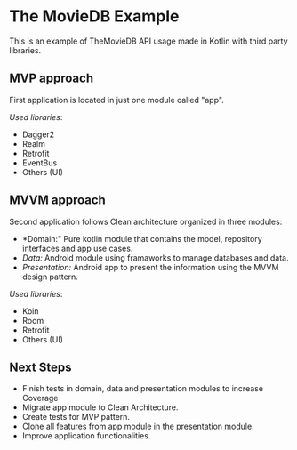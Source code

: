 # The MovieDB Example

This is an example of TheMovieDB API usage made in Kotlin with third party libraries.

## MVP approach
First application is located in just one module called "app".

*Used libraries*:
- Dagger2
- Realm
- Retrofit
- EventBus
- Others (UI)

## MVVM approach
Second application follows Clean architecture organized in three modules:
- *Domain:" Pure kotlin module that contains the model, repository interfaces and app use cases.
- *Data:* Android module using framaworks to manage databases and data.
- *Presentation:* Android app to present the information using the MVVM design pattern.

*Used libraries*:
- Koin
- Room
- Retrofit
- Others (UI)

## Next Steps
- Finish tests in domain, data and presentation modules to increase Coverage
- Migrate app module to Clean Architecture.
- Create tests for MVP pattern.
- Clone all features from app module in the presentation module.
- Improve application functionalities.
